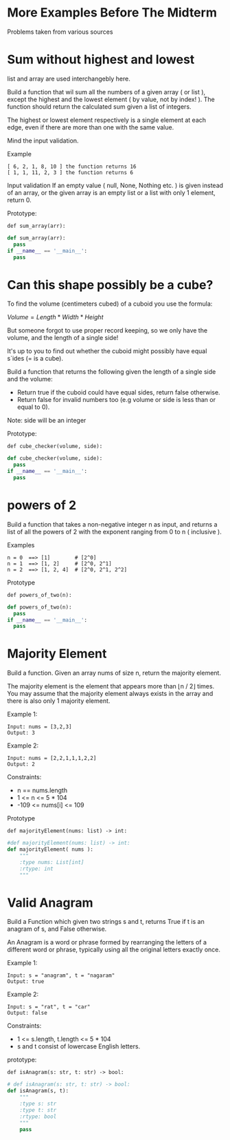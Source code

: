 # More Examples Before The Midterm
Problems taken from various sources

# Sum without highest and lowest
list and array are used interchangebly here.

Build a function that wil sum all the numbers of a given array ( or list ), except the highest and the lowest element ( by value, not by index! ). The function should return the calculated sum given a list of integers.

The highest or lowest element respectively is a single element at each edge, even if there are more than one with the same value.

Mind the input validation.

Example
```
[ 6, 2, 1, 8, 10 ] the function returns 16
[ 1, 1, 11, 2, 3 ] the function returns 6
```
Input validation
If an empty value ( null, None, Nothing etc. ) is given instead of an array, or the given array is an empty list or a list with only 1 element, return 0.

Prototype:
```
def sum_array(arr):
```


```python
def sum_array(arr):
  pass
if __name__ == '__main__':
  pass
```

# Can this shape possibly be a cube?
To find the volume (centimeters cubed) of a cuboid you use the formula:

$Volume = Length * Width * Height$

But someone forgot to use proper record keeping, so we only have the volume, and the length of a single side!

It's up to you to find out whether the cuboid might possibly have equal s`ides (= is a cube).

Build a function that returns the following given the length of a single side and the volume:

* Return true if the cuboid could have equal sides, return false otherwise.
* Return false for invalid numbers too (e.g volume or side is less than or equal to 0).

Note: side will be an integer

Prototype:
```
def cube_checker(volume, side):
```


```python
def cube_checker(volume, side):
  pass
if __name__ == '__main__':
  pass
```

# powers of 2
Build a function that takes a non-negative integer n as input, and returns a list of all the powers of 2 with the exponent ranging from 0 to n ( inclusive ).

Examples
```
n = 0  ==> [1]        # [2^0]
n = 1  ==> [1, 2]     # [2^0, 2^1]
n = 2  ==> [1, 2, 4]  # [2^0, 2^1, 2^2]
```
Prototype
```
def powers_of_two(n):
```


```python
def powers_of_two(n):
  pass
if __name__ == '__main__':
  pass
```

# Majority Element
Build a function.
Given an array nums of size n, return the majority element.

The majority element is the element that appears more than ⌊n / 2⌋ times. You may assume that the majority element always exists in the array and there is also only 1 majority element.



Example 1:
```
Input: nums = [3,2,3]
Output: 3
```
Example 2:
```
Input: nums = [2,2,1,1,1,2,2]
Output: 2
```

Constraints:

* n == nums.length
* 1 <= n <= 5 * 104
* -109 <= nums[i] <= 109

Prototype
```
def majorityElement(nums: list) -> int:
```





```python
#def majorityElement(nums: list) -> int:
def majorityElement( nums ):
    """
    :type nums: List[int]
    :rtype: int
    """
```

# Valid Anagram
Build a Function which given two strings s and t, returns True if t is an anagram of s, and False otherwise.

An Anagram is a word or phrase formed by rearranging the letters of a different word or phrase, typically using all the original letters exactly once.


Example 1:
```
Input: s = "anagram", t = "nagaram"
Output: true
```
Example 2:
```
Input: s = "rat", t = "car"
Output: false
```

Constraints:

* 1 <= s.length, t.length <= 5 * 104
* s and t consist of lowercase English letters.

prototype:
```
def isAnagram(s: str, t: str) -> bool:
```


```python
# def isAnagram(s: str, t: str) -> bool:
def isAnagram(s, t):
    """
    :type s: str
    :type t: str
    :rtype: bool
    """
    pass
```
